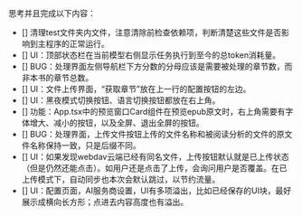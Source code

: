 思考并且完成以下内容：

- [] 清理test文件夹内文件，注意清除前检查依赖项，判断清楚这些文件是否影响到主程序的正常运行。
- [] UI：顶部状态栏在当前模型右侧显示任务执行到至今的总token消耗量。
- [] BUG：处理界面左侧导航栏下方分数的分母应该是需要被处理的章节数，而非本书的章节总数。
- [] UI：文件上传界面，“获取章节”放在上一行的配置按钮的左边。
- [] UI：黑夜模式切换按钮、语言切换按钮都放在右上角。
- [] 功能：App.tsx中的预览窗口Card组件在预览epub原文时，右上角需要有字体增大、减小的按钮，以及全屏、退出全屏的按钮。
- [] BUG：处理界面，上传文件按钮上传的文件名称和被阅读分析的文件的原文件名称保持一致，只是后缀不同。
- [] UI：如果发现webdav云端已经有同名文件，上传按钮默认就是已上传状态（但是仍然还能点击）。如用户还是点击了上传，会询问用户是否覆盖。在已上传模式下，自动同步也本次会默认跳过，以节约流量。
- [] UI：配置页面，AI服务商设置，UI有多项溢出，比如已经保存的UI块，最好展示成横向长方形；点进去内容高度也有溢出。
